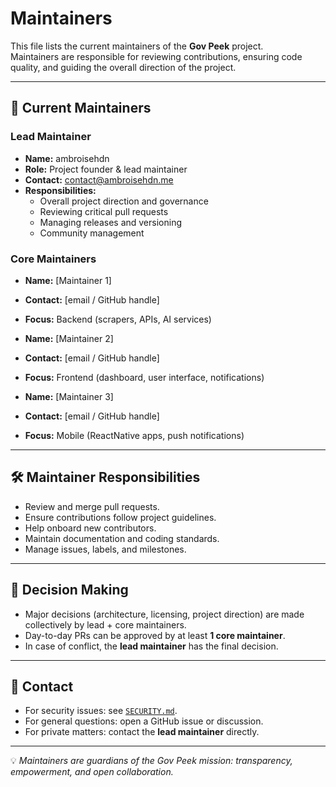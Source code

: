 # Maintainers

This file lists the current maintainers of the **Gov Peek** project.  
Maintainers are responsible for reviewing contributions, ensuring code quality, and guiding the overall direction of the project.

---

## 👥 Current Maintainers

### Lead Maintainer
- **Name:** ambroisehdn  
- **Role:** Project founder & lead maintainer  
- **Contact:** contact@ambroisehdn.me  
- **Responsibilities:**  
  - Overall project direction and governance  
  - Reviewing critical pull requests  
  - Managing releases and versioning  
  - Community management  

### Core Maintainers
- **Name:** [Maintainer 1]  
- **Contact:** [email / GitHub handle]  
- **Focus:** Backend (scrapers, APIs, AI services)

- **Name:** [Maintainer 2]  
- **Contact:** [email / GitHub handle]  
- **Focus:** Frontend (dashboard, user interface, notifications)

- **Name:** [Maintainer 3]  
- **Contact:** [email / GitHub handle]  
- **Focus:** Mobile (ReactNative apps, push notifications)

---

## 🛠 Maintainer Responsibilities
- Review and merge pull requests.  
- Ensure contributions follow project guidelines.  
- Help onboard new contributors.  
- Maintain documentation and coding standards.  
- Manage issues, labels, and milestones.  

---

## 🔄 Decision Making
- Major decisions (architecture, licensing, project direction) are made collectively by lead + core maintainers.  
- Day-to-day PRs can be approved by at least **1 core maintainer**.  
- In case of conflict, the **lead maintainer** has the final decision.  

---

## 📧 Contact
- For security issues: see [`SECURITY.md`](SECURITY.md).  
- For general questions: open a GitHub issue or discussion.  
- For private matters: contact the **lead maintainer** directly.  

---

💡 *Maintainers are guardians of the Gov Peek mission: transparency, empowerment, and open collaboration.*

